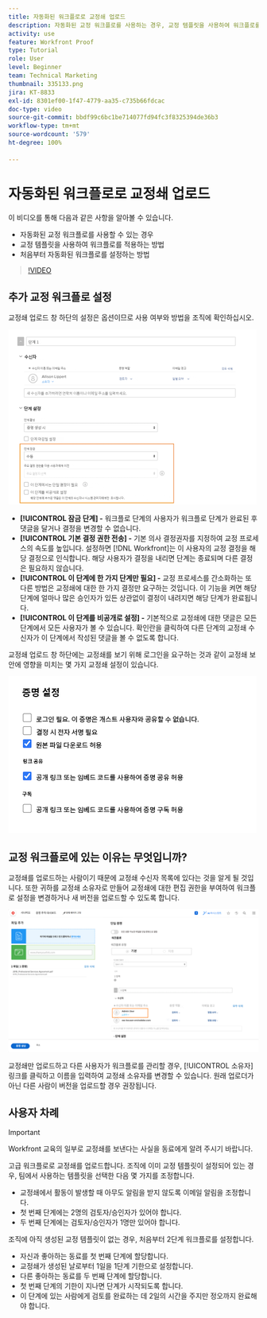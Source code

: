 ```yaml
---
title: 자동화된 워크플로로 교정쇄 업로드
description: 자동화된 교정 워크플로를 사용하는 경우, 교정 템플릿을 사용하여 워크플로를 적용하는 방법 및 처음부터 자동화된 워크플로를 설정하는 방법에 대해 알아봅니다.
activity: use
feature: Workfront Proof
type: Tutorial
role: User
level: Beginner
team: Technical Marketing
thumbnail: 335133.png
jira: KT-8833
exl-id: 8301ef00-1f47-4779-aa35-c735b66fdcac
doc-type: video
source-git-commit: bbdf99c6bc1be714077fd94fc3f8325394de36b3
workflow-type: tm+mt
source-wordcount: '579'
ht-degree: 100%

---
```


# 자동화된 워크플로로 교정쇄 업로드

이 비디오를 통해 다음과 같은 사항을 알아볼 수 있습니다.

* 자동화된 교정 워크플로를 사용할 수 있는 경우
* 교정 템플릿을 사용하여 워크플로를 적용하는 방법
* 처음부터 자동화된 워크플로를 설정하는 방법

>[!VIDEO](https://video.tv.adobe.com/v/335133/?quality=12&learn=on&enablevpops=1)



## 추가 교정 워크플로 설정

교정쇄 업로드 창 하단의 설정은 옵션이므로 사용 여부와 방법을 조직에 확인하십시오.

![[!UICONTROL 단계 설정]이 강조 표시된 [!UICONTROL 새 교정쇄] 창의 이미지](assets/additional-proof-workflow-settings.png)

* **[!UICONTROL 잠금 단계] -** 워크플로 단계의 사용자가 워크플로 단계가 완료된 후 댓글을 달거나 결정을 변경할 수 없습니다.
* **[!UICONTROL 기본 결정 권한 전송] -** 기본 의사 결정권자를 지정하여 교정 프로세스의 속도를 높입니다. 설정하면 [!DNL Workfront]는 이 사용자의 교정 결정을 해당 결정으로 인식합니다. 해당 사용자가 결정을 내리면 단계는 종료되며 다른 결정은 필요하지 않습니다.
* **[!UICONTROL 이 단계에 한 가지 단계만 필요] -** 교정 프로세스를 간소화하는 또 다른 방법은 교정쇄에 대한 한 가지 결정만 요구하는 것입니다. 이 기능을 켜면 해당 단계에 얼마나 많은 승인자가 있든 상관없이 결정이 내려지면 해당 단계가 완료됩니다.
* **[!UICONTROL 이 단계를 비공개로 설정] -** 기본적으로 교정쇄에 대한 댓글은 모든 단계에서 모든 사용자가 볼 수 있습니다. 확인란을 클릭하여 다른 단계의 교정쇄 수신자가 이 단계에서 작성된 댓글을 볼 수 없도록 합니다.

교정쇄 업로드 창 하단에는 교정쇄를 보기 위해 로그인을 요구하는 것과 같이 교정쇄 보안에 영향을 미치는 몇 가지 교정쇄 설정이 있습니다.

<!--
Learn more about these in the Proof settings section of the Configure a proof article.
-->

![교정쇄 업로드 창의 [!UICONTROL 교정쇄 설정] 섹션 이미지](assets/additional-proof-workflow-settings-2.png)

<!--
### Learn more
* Automated workflow overview
* Automated workflow stages overview
-->

<!--
### Guides
* Plan an advanced workflow worksheet
-->

## 교정 워크플로에 있는 이유는 무엇입니까?

교정쇄를 업로드하는 사람이기 때문에 교정쇄 수신자 목록에 있다는 것을 알게 될 것입니다. 또한 귀하를 교정쇄 소유자로 만들어 교정쇄에 대한 편집 권한을 부여하여 워크플로 설정을 변경하거나 새 버전을 업로드할 수 있도록 합니다.

![수신자 목록에 교정쇄 소유자가 강조 표시된 교정쇄 업로드 창 이미지](assets/proof-owner.png)

교정쇄만 업로드하고 다른 사용자가 워크플로를 관리할 경우, [!UICONTROL 소유자] 링크를 클릭하고 이름을 입력하여 교정쇄 소유자를 변경할 수 있습니다. 원래 업로더가 아닌 다른 사람이 버전을 업로드할 경우 권장됩니다.

## 사용자 차례

>[!IMPORTANT]
>
>Workfront 교육의 일부로 교정쇄를 보낸다는 사실을 동료에게 알려 주시기 바랍니다.


고급 워크플로로 교정쇄를 업로드합니다. 조직에 이미 교정 템플릿이 설정되어 있는 경우, 팀에서 사용하는 템플릿을 선택한 다음 몇 가지를 조정합니다.

* 교정쇄에서 활동이 발생할 때 아무도 알림을 받지 않도록 이메일 알림을 조정합니다.
* 첫 번째 단계에는 2명의 검토자/승인자가 있어야 합니다.
* 두 번째 단계에는 검토자/승인자가 1명만 있어야 합니다.

조직에 아직 생성된 교정 템플릿이 없는 경우, 처음부터 2단계 워크플로를 설정합니다.

* 자신과 좋아하는 동료를 첫 번째 단계에 할당합니다.
* 교정쇄가 생성된 날로부터 1일을 1단계 기한으로 설정합니다.
* 다른 좋아하는 동료를 두 번째 단계에 할당합니다.
* 첫 번째 단계의 기한이 지나면 단계가 시작되도록 합니다.
* 이 단계에 있는 사람에게 검토를 완료하는 데 2일의 시간을 주지만 정오까지 완료해야 합니다.


